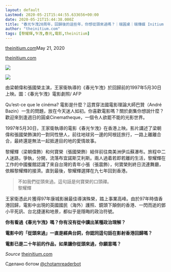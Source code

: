 ```yaml
---
layout: default
Lastmod: 2020-05-21T15:44:55.633656+00:00
date: 2020-05-21T15:44:38.000Z
title: "春光乍洩20周年，回歸後的這些年，你想從頭來過嗎？｜端圓桌｜端傳媒 Initium Media"
author: "theinitium.com"
tags: [黎耀輝,乍洩,春光,電影,theinitium]
---
```


[theinitium.com](https://theinitium.com/roundtable/20170604-roundtable-cinematheque-happy-together/)May 21, 2020

[theinitium.com](https://theinitium.com/roundtable/20170604-roundtable-cinematheque-happy-together/)  

![](https://images.weserv.nl/?url=/file/90961ecefd76d6cb97389.jpg)

![](https://images.weserv.nl/?url=https%3A//d32kak7w9u5ewj.cloudfront.net/media/image/2017/06/e48c6fdd9eca48da8ab731a21977f1cd.jpg%3FimageView2/1/w/1080/h/432/format/jpg%3FimageView2/1/w/1080/h/720/format/jpg)

由梁朝偉和張國榮主演，王家衞執導的《春光乍洩》於回歸前的1997年5月30日上映。圖：《春光乍洩》電影劇照/ AFP

Qu’est-ce que le cinéma? 電影是什麼？這貫穿法國電影理論大師巴贊（André Bazin）一生的問題，放在今天迷人如初。你喜歡電影嗎？關於劇集你想說什麼？歡迎來到逢週日的圓桌Cinematheque，一個令人欲罷不能的光影世界。

1997年5月30日，王家衛執導的電影《春光乍洩》在香港上映。影片講述了梁朝偉和張國榮飾演的一對同性戀人，前往地球另一邊的阿根廷旅行，一路上離離合合，最終還是無法一起抵達目的地的愛情故事。

黎耀輝（梁朝偉飾）和何寶榮（張國榮飾）結伴前往南美洲伊瓜蘇瀑布。旅程中二人迷路，爭執，分開，流落布宜諾斯艾利斯。兩人過着若即若離的生活，黎耀輝在工作的中國餐館認識了來自台灣的青年小張（張震飾），何寶榮則終日流連舞廳，依賴黎耀輝的接濟。直到最後，黎耀輝選擇在九七年回到香港。

> 不如我們從頭來過。這句話是何寶榮的口頭禪。  
> 黎耀輝

王家衛憑此片獲得97年康城影展最佳導演殊榮，踏上事業高峰。由於97年時值香港回歸，電影中出現的英國國民（海外）護照、鏡頭下顛倒的香港、一閃而逝的鄧小平死訊、台北捷運和地景，都似乎是隱晦的政治符號。

**你有看過《春光乍洩》嗎？你有沒有從中讀出某種政治理解？**

**電影中的「從頭來過」一直是經典台詞，你認同這句話在影射香港回歸嗎？**

**電影已是二十年前的作品，如果讓你從頭來過，你願意嗎？**

‏_Source_ [theinitium.com](https://theinitium.com/roundtable/20170604-roundtable-cinematheque-happy-together/)

Сделано ботом [@chotamreaderbot](https://telegram.me/chotamreaderbot?start=from_telegraph)


